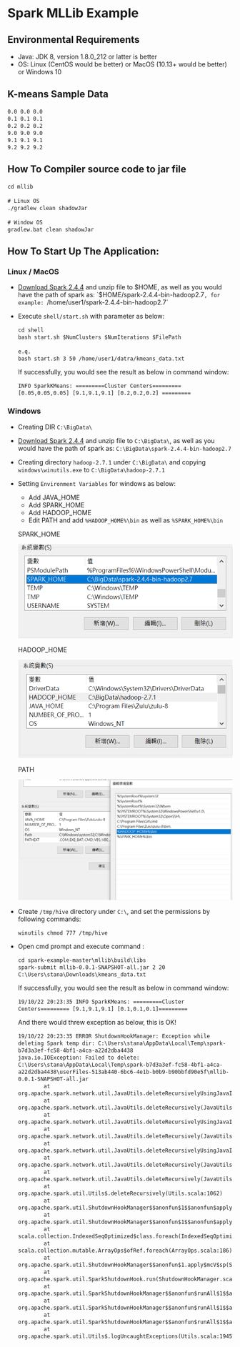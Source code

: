 # Spark MLLib Example

## Environmental Requirements

* Java: JDK 8, version 1.8.0_212 or latter is better
* OS: Linux (CentOS would be better) or MacOS (10.13+ would be better) or Windows 10

## K-means Sample Data

``` vim
0.0 0.0 0.0
0.1 0.1 0.1
0.2 0.2 0.2
9.0 9.0 9.0
9.1 9.1 9.1
9.2 9.2 9.2
```

## How To Compiler source code to jar file

```shell script
cd mllib

# Linux OS
./gradlew clean shadowJar

# Window OS
gradlew.bat clean shadowJar
``` 

## How To Start Up The Application:

### Linux / MacOS
* [Download Spark 2.4.4](https://www.apache.org/dyn/closer.lua/spark/spark-2.4.4/spark-2.4.4-bin-hadoop2.7.tgz) and unzip file to $HOME, as well as you would have the path of spark as: 
`$HOME/spark-2.4.4-bin-hadoop2.7`, for example: `/home/user1/spark-2.4.4-bin-hadoop2.7`
* Execute `shell/start.sh` with parameter as below:  
  ```shell script
  cd shell
  bash start.sh $NumClusters $NumIterations $FilePath
  
  e.q.
  bash start.sh 3 50 /home/user1/datra/kmeans_data.txt 
  ```
  
  If successfully, you would see the result as below in command window:
  ```shell script
  INFO SparkKMeans: =========Cluster Centers========= [0.05,0.05,0.05] [9.1,9.1,9.1] [0.2,0.2,0.2] =========
  ```
  
 ### Windows 
 * Creating DIR `C:\BigData\`
 * [Download Spark 2.4.4](https://www.apache.org/dyn/closer.lua/spark/spark-2.4.4/spark-2.4.4-bin-hadoop2.7.tgz) and unzip file to `C:\BigData\`, as well as you would have the path of spark as: 
   `C:\BigData\spark-2.4.4-bin-hadoop2.7`
 * Creating directory `hadoop-2.7.1` under `C:\BigData\` and copying `windows\winutils.exe` to `C:\BigData\hadoop-2.7.1`
 * Setting `Environment Variables` for windows as below:
   * Add JAVA_HOME
   * Add SPARK_HOME
   * Add HADOOP_HOME 
   * Edit PATH and add `%HADOOP_HOME%\bin` as well as `%SPARK_HOME%\bin`
   
   SPARK_HOME
   
   ![SPARK_HOME](images/SPARK_HOME.png)
   
   HADOOP_HOME
   
   ![HADOOP_HOME](images/HADOOP_HOME.png)
   
   PATH
   
   ![PATH](images/PATH.png)
   
 * Create `/tmp/hive` directory under `C:\`, and set the permissions by following commands:
   ```shell script
   winutils chmod 777 /tmp/hive
   ``` 
 * Open cmd prompt and execute command :
   ```shell script
   cd spark-example-master\mllib\build\libs
   spark-submit mllib-0.0.1-SNAPSHOT-all.jar 2 20 C:\Users\stana\Downloads\kmeans_data.txt
   ```
   If successfully, you would see the result as below in command window:
     ```shell script
     19/10/22 20:23:35 INFO SparkKMeans: =========Cluster Centers========= [9.1,9.1,9.1] [0.1,0.1,0.1]=========
     ```
   And there would threw exception as below, this is OK!
   ```shell script
   19/10/22 20:23:35 ERROR ShutdownHookManager: Exception while deleting Spark temp dir: C:\Users\stana\AppData\Local\Temp\spark-b7d3a3ef-fc58-4bf1-a4ca-a22d2dba4438
   java.io.IOException: Failed to delete: C:\Users\stana\AppData\Local\Temp\spark-b7d3a3ef-fc58-4bf1-a4ca-a22d2dba4438\userFiles-513ab440-6bc6-4e1b-b0b9-b90bbfd90e5f\mllib-0.0.1-SNAPSHOT-all.jar
           at org.apache.spark.network.util.JavaUtils.deleteRecursivelyUsingJavaIO(JavaUtils.java:144)
           at org.apache.spark.network.util.JavaUtils.deleteRecursively(JavaUtils.java:118)
           at org.apache.spark.network.util.JavaUtils.deleteRecursivelyUsingJavaIO(JavaUtils.java:128)
           at org.apache.spark.network.util.JavaUtils.deleteRecursively(JavaUtils.java:118)
           at org.apache.spark.network.util.JavaUtils.deleteRecursivelyUsingJavaIO(JavaUtils.java:128)
           at org.apache.spark.network.util.JavaUtils.deleteRecursively(JavaUtils.java:118)
           at org.apache.spark.network.util.JavaUtils.deleteRecursively(JavaUtils.java:91)
           at org.apache.spark.util.Utils$.deleteRecursively(Utils.scala:1062)
           at org.apache.spark.util.ShutdownHookManager$$anonfun$1$$anonfun$apply$mcV$sp$3.apply(ShutdownHookManager.scala:65)
           at org.apache.spark.util.ShutdownHookManager$$anonfun$1$$anonfun$apply$mcV$sp$3.apply(ShutdownHookManager.scala:62)
           at scala.collection.IndexedSeqOptimized$class.foreach(IndexedSeqOptimized.scala:33)
           at scala.collection.mutable.ArrayOps$ofRef.foreach(ArrayOps.scala:186)
           at org.apache.spark.util.ShutdownHookManager$$anonfun$1.apply$mcV$sp(ShutdownHookManager.scala:62)
           at org.apache.spark.util.SparkShutdownHook.run(ShutdownHookManager.scala:216)
           at org.apache.spark.util.SparkShutdownHookManager$$anonfun$runAll$1$$anonfun$apply$mcV$sp$1.apply$mcV$sp(ShutdownHookManager.scala:188)
           at org.apache.spark.util.SparkShutdownHookManager$$anonfun$runAll$1$$anonfun$apply$mcV$sp$1.apply(ShutdownHookManager.scala:188)
           at org.apache.spark.util.SparkShutdownHookManager$$anonfun$runAll$1$$anonfun$apply$mcV$sp$1.apply(ShutdownHookManager.scala:188)
           at org.apache.spark.util.Utils$.logUncaughtExceptions(Utils.scala:1945)
   ```